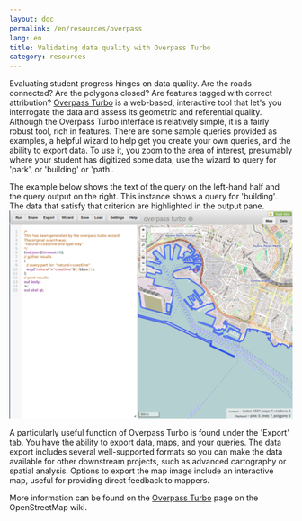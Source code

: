 ```yaml
---
layout: doc
permalink: /en/resources/overpass
lang: en
title: Validating data quality with Overpass Turbo
category: resources
---
```


Evaluating student progress hinges on data quality. Are the roads connected? Are the polygons closed? Are features tagged with correct attribution? [Overpass Turbo](http://overpass-turbo.eu/) is a web-based, interactive tool that let's you interrogate the data and assess its geometric and referential quality. Although the Overpass Turbo interface is relatively simple, it is a fairly robust tool, rich in features. There are some sample queries provided as examples, a helpful wizard to help get you create your own queries, and the ability to export data. To use it, you zoom to the area of interest, presumably where your student has digitized some data, use the wizard to query for 'park', or 'building' or 'path'. 

The example below shows the text of the query on the left-hand half and the query output on the right. This instance shows a query for 'building'. The data that satisfy that criterion are highlighted in the output pane. ![OverpassTurbo example](/images/overpass_turbo.png)

A particularly useful function of Overpass Turbo is found under the 'Export' tab. You have the ability to export data, maps, and your queries. The data export includes several well-supported formats so you can make the data available for other downstream projects, such as advanced cartography or spatial analysis. Options to export the map image include an interactive map, useful for providing direct feedback to mappers. 

More information can be found on the [Overpass Turbo](http://wiki.openstreetmap.org/wiki/Overpass_turbo) page on the OpenStreetMap wiki.
